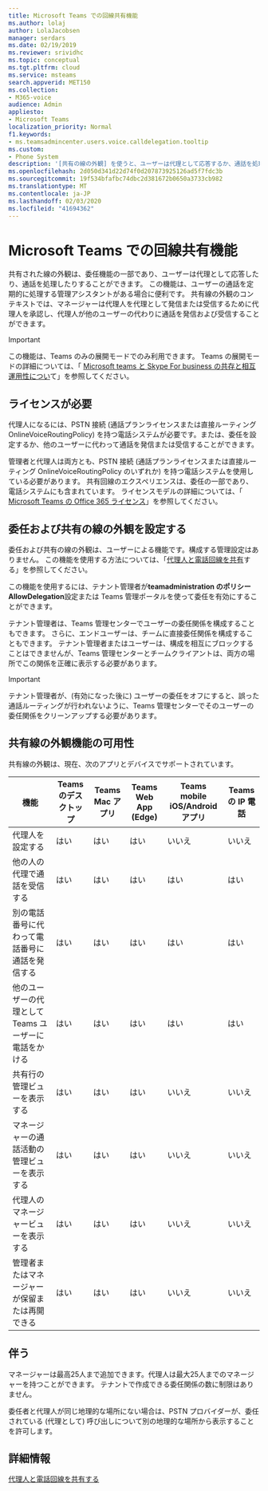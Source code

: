 ```yaml
---
title: Microsoft Teams での回線共有機能
ms.author: lolaj
author: LolaJacobsen
manager: serdars
ms.date: 02/19/2019
ms.reviewer: srividhc
ms.topic: conceptual
ms.tgt.pltfrm: cloud
ms.service: msteams
search.appverid: MET150
ms.collection:
- M365-voice
audience: Admin
appliesto:
- Microsoft Teams
localization_priority: Normal
f1.keywords:
- ms.teamsadmincenter.users.voice.calldelegation.tooltip
ms.custom:
- Phone System
description: '[共有の線の外観] を使うと、ユーザーは代理として応答するか、通話を処理するデリゲートを選ぶことができます。'
ms.openlocfilehash: 2d050d341d22d74f0d207873925126ad5f7fdc3b
ms.sourcegitcommit: 19f534bfafbc74dbc2d381672b0650a3733cb982
ms.translationtype: MT
ms.contentlocale: ja-JP
ms.lasthandoff: 02/03/2020
ms.locfileid: "41694362"
---
```

# <a name="shared-line-appearance-in-microsoft-teams"></a>Microsoft Teams での回線共有機能

共有された線の外観は、委任機能の一部であり、ユーザーは代理として応答したり、通話を処理したりすることができます。 この機能は、ユーザーの通話を定期的に処理する管理アシスタントがある場合に便利です。 共有線の外観のコンテキストでは、マネージャーは代理人を代理として発信または受信するために代理人を承認し、代理人が他のユーザーの代わりに通話を発信および受信することができます。

> [!IMPORTANT]
> この機能は、Teams のみの展開モードでのみ利用できます。 Teams の展開モードの詳細については、「 [Microsoft teams と Skype For business の共存と相互運用性につい](teams-and-skypeforbusiness-coexistence-and-interoperability.md)て」を参照してください。

## <a name="license-required"></a>ライセンスが必要

代理人になるには、PSTN 接続 (通話プランライセンスまたは直接ルーティング OnlineVoiceRoutingPolicy) を持つ電話システムが必要です。または、委任を設定するか、他のユーザーに代わって通話を発信または受信することができます。

管理者と代理人は両方とも、PSTN 接続 (通話プランライセンスまたは直接ルーティング OnlineVoiceRoutingPolicy のいずれか) を持つ電話システムを使用している必要があります。 共有回線のエクスペリエンスは、委任の一部であり、電話システムにも含まれています。 ライセンスモデルの詳細については、「 [Microsoft Teams の Office 365 ライセンス](office-365-licensing.md)」を参照してください。

## <a name="configuring-delegation-and-shared-line-appearance"></a>委任および共有の線の外観を設定する

委任および共有の線の外観は、ユーザーによる機能です。構成する管理設定はありません。 この機能を使用する方法については、「[代理人と電話回線を共有](https://support.office.com/article/share-a-phone-line-with-a-delegate-16307929-a51f-43fc-8323-3b1bf115e5a8)する」を参照してください。

この機能を使用するには、テナント管理者が**teamadministration のポリシー AllowDelegation**設定または Teams 管理ポータルを使って委任を有効にすることができます。 

テナント管理者は、Teams 管理センターでユーザーの委任関係を構成することもできます。 さらに、エンドユーザーは、チームに直接委任関係を構成することもできます。 テナント管理者またはユーザーは、構成を相互にブロックすることはできませんが、Teams 管理センターとチームクライアントは、両方の場所でこの関係を正確に表示する必要があります。 

> [!IMPORTANT]
> テナント管理者が、(有効になった後に) ユーザーの委任をオフにすると、誤った通話ルーティングが行われないように、Teams 管理センターでそのユーザーの委任関係をクリーンアップする必要があります。

## <a name="shared-line-appearance-feature-availability"></a>共有線の外観機能の可用性

共有線の外観は、現在、次のアプリとデバイスでサポートされています。

| 機能 | Teams のデスクトップ | Teams Mac アプリ | Teams Web App (Edge) |Teams mobile iOS/Android アプリ | Teams の IP 電話 |
|------------|---------------|---------------|----------------------|-----------------------------|----------------|
| 代理人を設定する | はい | はい | はい | いいえ | いいえ |
| 他の人の代理で通話を受信する | はい | はい | はい | はい | はい |
| 別の電話番号に代わって電話番号に通話を発信する | はい | はい | はい | はい | はい |
| 他のユーザーの代理として Teams ユーザーに電話をかける | はい | はい | はい | はい | はい |
| 共有行の管理ビューを表示する | はい | はい | はい | いいえ | いいえ |
| マネージャーの通話活動の管理ビューを表示する | はい | はい | はい | いいえ | いいえ |
| 代理人のマネージャービューを表示する | はい | はい | はい | いいえ | いいえ |
| 管理者またはマネージャーが保留または再開できる | はい | はい | はい | いいえ | いいえ |

## <a name="limitations"></a>伴う

マネージャーは最高25人まで追加できます。代理人は最大25人までのマネージャーを持つことができます。 テナントで作成できる委任関係の数に制限はありません。 
 
委任者と代理人が同じ地理的な場所にない場合は、PSTN プロバイダーが、委任されている (代理として) 呼び出しについて別の地理的な場所から表示することを許可します。 
 
## <a name="more-information"></a>詳細情報

[代理人と電話回線を共有する](https://support.office.com/article/share-a-phone-line-with-a-delegate-16307929-a51f-43fc-8323-3b1bf115e5a8)
